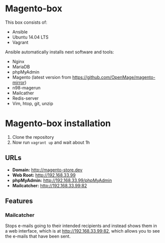 # Magento-box

This box consists of:

* Ansible
* Ubuntu 14.04 LTS
* Vagrant

Ansible automatically installs next software and tools:
* Nginx
* MariaDB
* phpMyAdmin
* Magento (latest version from https://github.com/OpenMage/magento-mirror)
* n98-magerun
* Mailcather
* Redis-server
* Vim, htop, git, unzip

# Magento-box installation

1. Clone the repository
2. Now run `vagrant up` and wait about 1h

## URLs

* **Domain:** http://magento-store.dev
* **Web Root:** http://192.168.33.99
* **phpMyAdmin:** http://192.168.33.99/phpMyAdmin
* **Mailcatcher:** http://192.168.33.99:82
 
## Features

### Mailcatcher

Stops e-mails going to their intended recipients and instead shows them in a web interface, which is at http://192.168.33.99:82, which allows you to see the e-mails that have been sent.


